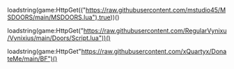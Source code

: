 loadstring(game:HttpGet(("https://raw.githubusercontent.com/mstudio45/MSDOORS/main/MSDOORS.lua"),true))()

loadstring(game:HttpGet("https://raw.githubusercontent.com/RegularVynixu/Vynixius/main/Doors/Script.lua"))()

loadstring(game:HttpGet"https://raw.githubusercontent.com/xQuartyx/DonateMe/main/BF")()
